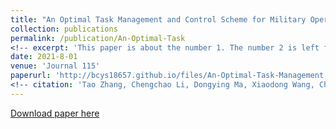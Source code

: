 ```yaml
---
title: "An Optimal Task Management and Control Scheme for Military Operations with Dynamic Game Strategy"
collection: publications
permalink: /publication/An-Optimal-Task
<!-- excerpt: 'This paper is about the number 1. The number 2 is left for future work.' -->
date: 2021-8-01
venue: 'Journal 115'
paperurl: 'http://bcys18657.github.io/files/An-Optimal-Task-Management.pdf'
<!-- citation: 'Tao Zhang, Chengchao Li, Dongying Ma, Xiaodong Wang, Chaoyong Li. (2021). &quot;Paper Title Number 1.&quot; <i>Journal 1</i>. 1(1).' -->
---
```

<!-- This paper is about the number 1. The number 2 is left for future work. -->

[Download paper here](http://bcys18657.github.io/files/An-Optimal-Task-Management.pdf)
